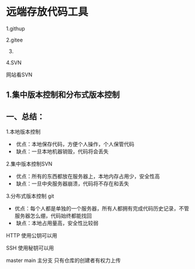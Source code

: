 #  远端存放代码工具

1.githup

2.gitee

3.

4.SVN

网站看SVN 

## 1.集中版本控制和分布式版本控制

## 一、总结：

1.本地版本控制

- ​	优点：本地保存代码，方便个人操作，个人保管代码
- ​	缺点：一旦本地机器销毁，代码将会丢失

2.集中版本控制SVN

- ​	优点：所有的东西都放在服务器上，本地内存占用少，安全性高
- ​	缺点：一旦中央服务器崩溃，代码将不存在和丢失

3.分布式版本控制 git

- ​	优点：每个人都是单独的一个服务器，所有人都拥有完成代码历史记录，不管服务器怎么绷，代码始终都能找回
- ​	缺点：本地占用量高，安全性比较弱



HTTP 使用公钥可以用

SSH 使用秘钥可以用

master main 主分支 只有仓库的创建者有权力上传 





